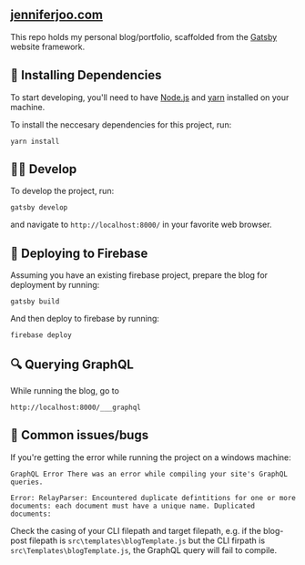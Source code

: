 ## [jenniferjoo.com](jenniferjoo.com)

This repo holds my personal blog/portfolio, scaffolded from the [Gatsby](https://www.gatsbyjs.org) website framework.

## 🧶 Installing Dependencies

To start developing, you'll need to have [Node.js](https://nodejs.org/en/) and [yarn](https://classic.yarnpkg.com/en/docs/install/#windows-stable) installed on your machine.

To install the neccesary dependencies for this project, run:

```shell
yarn install
```

## 👩‍💻 Develop

To develop the project, run:

```shell
gatsby develop
```

and navigate to `http://localhost:8000/` in your favorite web browser.

## 🚀 Deploying to Firebase

Assuming you have an existing firebase project, prepare the blog for deployment by running:

```shell
gatsby build
```

And then deploy to firebase by running:

```shell
firebase deploy
```

## 🔍 Querying GraphQL

While running the blog, go to

```shell
http://localhost:8000/___graphql
```

## 🐛 Common issues/bugs

If you're getting the error while running the project on a windows machine:

```
GraphQL Error There was an error while compiling your site's GraphQL queries.

Error: RelayParser: Encountered duplicate defintitions for one or more documents: each document must have a unique name. Duplicated documents:
```

Check the casing of your CLI filepath and target filepath, e.g. if the blog-post filepath is `src\templates\blogTemplate.js` but the CLI firpath is `src\Templates\blogTemplate.js`, the GraphQL query will fail to compile.
